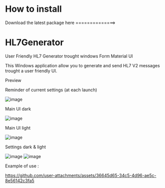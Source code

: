 # How to install

Download the latest package here ==============>


# HL7Generator

User Friendly HL7 Generator trought windows Form Material UI

This Windows application allow you to generate and send HL7 V2 messages trought a user friendly UI.


Preview

Reminder of current settings (at each launch)

![image](https://github.com/user-attachments/assets/a821589c-83d2-47ac-8978-204ce1b59c2f)

Main UI dark

![image](https://github.com/user-attachments/assets/67f240f7-6420-48e3-b6bc-7e5e5373e9a6) 

Main UI light

![image](https://github.com/user-attachments/assets/3b185d78-14e1-4f47-b242-451969323de6)

Settings dark & light

![image](https://github.com/user-attachments/assets/233bec1c-523d-486b-97d2-607b3335c3e0)
![image](https://github.com/user-attachments/assets/0c154061-a07d-4cae-bae8-5eb635421562)


Example of use : 


https://github.com/user-attachments/assets/36645d65-34c5-4d96-ae5c-8e56142c3fa5



